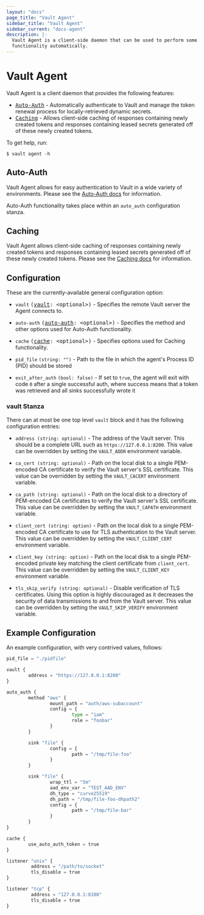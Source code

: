 ```yaml
---
layout: "docs"
page_title: "Vault Agent"
sidebar_title: "Vault Agent"
sidebar_current: "docs-agent"
description: |-
  Vault Agent is a client-side daemon that can be used to perform some Vault
  functionality automatically.
---
```


# Vault Agent

Vault Agent is a client daemon that provides the following features:

- <tt>[Auto-Auth][autoauth]</tt> - Automatically authenticate to Vault and manage the token renewal process for locally-retrieved dynamic secrets.
- <tt>[Caching][caching]</tt> - Allows client-side caching of responses containing newly created tokens and responses containing leased secrets generated off of these newly created tokens.

To get help, run:

```text
$ vault agent -h
```

## Auto-Auth

Vault Agent allows for easy authentication to Vault in a wide variety of
environments. Please see the [Auto-Auth docs][autoauth]
for information.

Auto-Auth functionality takes place within an `auto_auth` configuration stanza.

## Caching

Vault Agent allows client-side caching of responses containing newly created tokens 
and responses containing leased secrets generated off of these newly created tokens.
Please see the [Caching docs][caching] for information.

## Configuration

These are the currently-available general configuration option:

- `vault` <tt>([vault][vault]: \<optional\>)</tt> - Specifies the remote Vault server the Agent connects to.

- `auto-auth` <tt>([auto-auth][autoauth]: \<optional\>)</tt> - Specifies the method and other options used for Auto-Auth functionality.

- `cache` <tt>([cache][caching]: \<optional\>)</tt> - Specifies options used for Caching functionality. 

- `pid_file` `(string: "")` - Path to the file in which the agent's Process ID
  (PID) should be stored

- `exit_after_auth` `(bool: false)` - If set to `true`, the agent will exit
  with code `0` after a single successful auth, where success means that a
  token was retrieved and all sinks successfully wrote it

### vault Stanza

There can at most be one top level `vault` block and it has the following
configuration entries:

- `address (string: optional)` - The address of the Vault server. This should
  be a complete URL such as `https://127.0.0.1:8200`. This value can be
  overridden by setting the `VAULT_ADDR` environment variable.

- `ca_cert (string: optional)` - Path on the local disk to a single PEM-encoded
  CA certificate to verify the Vault server's SSL certificate. This value can
  be overridden by setting the `VAULT_CACERT` environment variable.

- `ca_path (string: optional)` - Path on the local disk to a directory of
  PEM-encoded CA certificates to verify the Vault server's SSL certificate.
  This value can be overridden by setting the `VAULT_CAPATH` environment
  variable.

- `client_cert (string: option)` - Path on the local disk to a single
  PEM-encoded CA certificate to use for TLS authentication to the Vault server.
  This value can be overridden by setting the `VAULT_CLIENT_CERT` environment
  variable.

- `client_key (string: option)` - Path on the local disk to a single
  PEM-encoded private key matching the client certificate from `client_cert`.
  This value can be overridden by setting the `VAULT_CLIENT_KEY` environment
  variable.

- `tls_skip_verify (string: optional)` - Disable verification of TLS
  certificates. Using this option is highly discouraged as it decreases the
  security of data transmissions to and from the Vault server. This value can
  be overridden by setting the `VAULT_SKIP_VERIFY` environment variable.

## Example Configuration

An example configuration, with very contrived values, follows:

```python
pid_file = "./pidfile"

vault {
        address = "https://127.0.0.1:8200"
}

auto_auth {
        method "aws" {
                mount_path = "auth/aws-subaccount"
                config = {
                        type = "iam"
                        role = "foobar"
                }
        }

        sink "file" {
                config = {
                        path = "/tmp/file-foo"
                }
        }

        sink "file" {
                wrap_ttl = "5m" 
                aad_env_var = "TEST_AAD_ENV"
                dh_type = "curve25519"
                dh_path = "/tmp/file-foo-dhpath2"
                config = {
                        path = "/tmp/file-bar"
                }
        }
}

cache {
        use_auto_auth_token = true
}

listener "unix" {
         address = "/path/to/socket"
         tls_disable = true
}

listener "tcp" {
         address = "127.0.0.1:8100"
         tls_disable = true
}
```

[vault]: /docs/agent/index.html#vault-stanza
[autoauth]: /docs/agent/autoauth/index.html
[caching]: /docs/agent/caching/index.html
